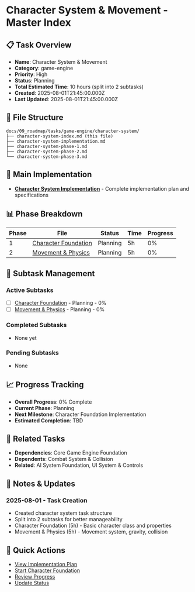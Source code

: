 # Character System & Movement - Master Index

## 📋 Task Overview
- **Name**: Character System & Movement
- **Category**: game-engine
- **Priority**: High
- **Status**: Planning
- **Total Estimated Time**: 10 hours (split into 2 subtasks)
- **Created**: 2025-08-01T21:45:00.000Z
- **Last Updated**: 2025-08-01T21:45:00.000Z

## 📁 File Structure
```
docs/09_roadmap/tasks/game-engine/character-system/
├── character-system-index.md (this file)
├── character-system-implementation.md
├── character-system-phase-1.md
├── character-system-phase-2.md
└── character-system-phase-3.md
```

## 🎯 Main Implementation
- **[Character System Implementation](./character-system-implementation.md)** - Complete implementation plan and specifications

## 📊 Phase Breakdown
| Phase | File | Status | Time | Progress |
|-------|------|--------|------|----------|
| 1 | [Character Foundation](./character-system-phase-1.md) | Planning | 5h | 0% |
| 2 | [Movement & Physics](./character-system-phase-2.md) | Planning | 5h | 0% |

## 🔄 Subtask Management
### Active Subtasks
- [ ] [Character Foundation](./character-system-phase-1.md) - Planning - 0%
- [ ] [Movement & Physics](./character-system-phase-2.md) - Planning - 0%

### Completed Subtasks
- None yet

### Pending Subtasks
- None

## 📈 Progress Tracking
- **Overall Progress**: 0% Complete
- **Current Phase**: Planning
- **Next Milestone**: Character Foundation Implementation
- **Estimated Completion**: TBD

## 🔗 Related Tasks
- **Dependencies**: Core Game Engine Foundation
- **Dependents**: Combat System & Collision
- **Related**: AI System Foundation, UI System & Controls

## 📝 Notes & Updates
### 2025-08-01 - Task Creation
- Created character system task structure
- Split into 2 subtasks for better manageability
- Character Foundation (5h) - Basic character class and properties
- Movement & Physics (5h) - Movement system, gravity, collision

## 🚀 Quick Actions
- [View Implementation Plan](./character-system-implementation.md)
- [Start Character Foundation](./character-system-phase-1.md)
- [Review Progress](#progress-tracking)
- [Update Status](#notes--updates) 